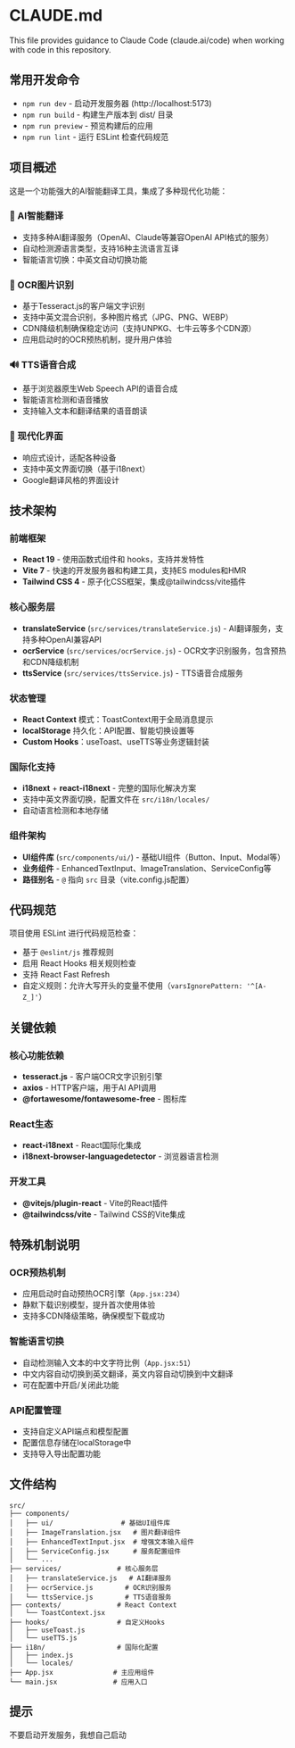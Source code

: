 # CLAUDE.md

This file provides guidance to Claude Code (claude.ai/code) when working with code in this repository.

## 常用开发命令

- `npm run dev` - 启动开发服务器 (http://localhost:5173)
- `npm run build` - 构建生产版本到 dist/ 目录
- `npm run preview` - 预览构建后的应用
- `npm run lint` - 运行 ESLint 检查代码规范

## 项目概述

这是一个功能强大的AI智能翻译工具，集成了多种现代化功能：

### 🤖 AI智能翻译
- 支持多种AI翻译服务（OpenAI、Claude等兼容OpenAI API格式的服务）
- 自动检测源语言类型，支持16种主流语言互译
- 智能语言切换：中英文自动切换功能

### 📸 OCR图片识别
- 基于Tesseract.js的客户端文字识别
- 支持中英文混合识别，多种图片格式（JPG、PNG、WEBP）
- CDN降级机制确保稳定访问（支持UNPKG、七牛云等多个CDN源）
- 应用启动时的OCR预热机制，提升用户体验

### 🔊 TTS语音合成
- 基于浏览器原生Web Speech API的语音合成
- 智能语言检测和语音播放
- 支持输入文本和翻译结果的语音朗读

### 🎨 现代化界面
- 响应式设计，适配各种设备
- 支持中英文界面切换（基于i18next）
- Google翻译风格的界面设计

## 技术架构

### 前端框架
- **React 19** - 使用函数式组件和 hooks，支持并发特性
- **Vite 7** - 快速的开发服务器和构建工具，支持ES modules和HMR
- **Tailwind CSS 4** - 原子化CSS框架，集成@tailwindcss/vite插件

### 核心服务层
- **translateService** (`src/services/translateService.js`) - AI翻译服务，支持多种OpenAI兼容API
- **ocrService** (`src/services/ocrService.js`) - OCR文字识别服务，包含预热和CDN降级机制
- **ttsService** (`src/services/ttsService.js`) - TTS语音合成服务

### 状态管理
- **React Context** 模式：ToastContext用于全局消息提示
- **localStorage** 持久化：API配置、智能切换设置等
- **Custom Hooks**：useToast、useTTS等业务逻辑封装

### 国际化支持
- **i18next** + **react-i18next** - 完整的国际化解决方案
- 支持中英文界面切换，配置文件在 `src/i18n/locales/`
- 自动语言检测和本地存储

### 组件架构
- **UI组件库** (`src/components/ui/`) - 基础UI组件（Button、Input、Modal等）
- **业务组件** - EnhancedTextInput、ImageTranslation、ServiceConfig等
- **路径别名** - `@` 指向 `src` 目录（vite.config.js配置）

## 代码规范

项目使用 ESLint 进行代码规范检查：
- 基于 `@eslint/js` 推荐规则
- 启用 React Hooks 相关规则检查
- 支持 React Fast Refresh
- 自定义规则：允许大写开头的变量不使用（`varsIgnorePattern: '^[A-Z_]'`）

## 关键依赖

### 核心功能依赖
- **tesseract.js** - 客户端OCR文字识别引擎
- **axios** - HTTP客户端，用于AI API调用
- **@fortawesome/fontawesome-free** - 图标库

### React生态
- **react-i18next** - React国际化集成
- **i18next-browser-languagedetector** - 浏览器语言检测

### 开发工具
- **@vitejs/plugin-react** - Vite的React插件
- **@tailwindcss/vite** - Tailwind CSS的Vite集成

## 特殊机制说明

### OCR预热机制
- 应用启动时自动预热OCR引擎（`App.jsx:234`）
- 静默下载识别模型，提升首次使用体验
- 支持多CDN降级策略，确保模型下载成功

### 智能语言切换
- 自动检测输入文本的中文字符比例（`App.jsx:51`）
- 中文内容自动切换到英文翻译，英文内容自动切换到中文翻译
- 可在配置中开启/关闭此功能

### API配置管理
- 支持自定义API端点和模型配置
- 配置信息存储在localStorage中
- 支持导入导出配置功能

## 文件结构

```
src/
├── components/
│   ├── ui/                 # 基础UI组件库
│   ├── ImageTranslation.jsx   # 图片翻译组件
│   ├── EnhancedTextInput.jsx  # 增强文本输入组件
│   ├── ServiceConfig.jsx      # 服务配置组件
│   └── ...
├── services/              # 核心服务层
│   ├── translateService.js   # AI翻译服务
│   ├── ocrService.js        # OCR识别服务
│   └── ttsService.js        # TTS语音服务
├── contexts/              # React Context
│   └── ToastContext.jsx
├── hooks/                 # 自定义Hooks
│   ├── useToast.js
│   └── useTTS.js
├── i18n/                  # 国际化配置
│   ├── index.js
│   └── locales/
├── App.jsx               # 主应用组件
└── main.jsx              # 应用入口
```

## 提示

不要启动开发服务，我想自己启动
